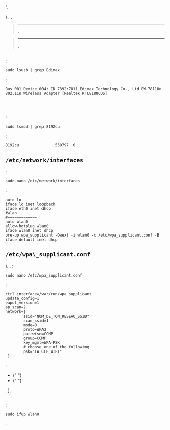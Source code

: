 # 

".

) . .

> ****
>
> .

> ****
>
> .

## 

 :

``sudo lsusb | grep Edimax``

 :

``Bus 001 Device 004: ID 7392:7811 Edimax Technology Co., Ltd EW-7811Un 802.11n Wireless Adapter [Realtek RTL8188CUS]``

.

## 

 :

``sudo lsmod | grep 8192cu``

 :

``8192cu                550797  0``

##  ``/etc/network/interfaces``

 :

``sudo nano /etc/network/interfaces``

 :

````
auto lo
iface lo inet loopback
iface eth0 inet dhcp
#wlan
#=============
auto wlan0
allow-hotplug wlan0
iface wlan0 inet dhcp
pre-up wpa_supplicant -Dwext -i wlan0 -c /etc/wpa_supplicant.conf -B
iface default inet dhcp
````

##  ``/etc/wpa\_supplicant.conf``

). . :

``sudo nano /etc/wpa_supplicant.conf``

 :

````
ctrl_interface=/var/run/wpa_supplicant
update_config=1
eapol_version=1
ap_scan=2
network={
        ssid="NOM_DE_TON_RESEAU_SSID"
        scan_ssid=1
        mode=0
        proto=WPA2
        pairwise=CCMP
        group=CCMP
        key_mgmt=WPA-PSK
        # choose one of the following
        psk="TA_CLE_WIFI"
 }
````

 :

-  (" ")
-  (" ")

. ).

## 

 :

``sudo ifup wlan0``

.

